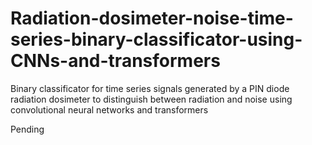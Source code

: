 # Radiation-dosimeter-noise-time-series-binary-classificator-using-CNNs-and-transformers
Binary classificator for time series signals generated by a PIN diode radiation dosimeter to distinguish between radiation and noise using convolutional neural networks and transformers

Pending